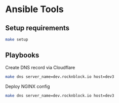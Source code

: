 # Ansible Tools


## Setup requirements

```bash
make setup
```

## Playbooks
Create DNS record via Cloudflare

```bash
make dns server_name=dev.rocknblock.io host=dev3
```

Deploy NGINX config

```bash
make dns server_name=dev.rocknblock.io host=dev3
```
